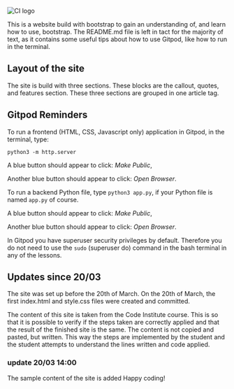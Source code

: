 ![CI logo](https://codeinstitute.s3.amazonaws.com/fullstack/ci_logo_small.png)

This is a website build with bootstrap to gain an understanding of, and learn how to use, bootstrap. The README.md file is left in tact for the majority of text, as it contains some useful tips about how to use Gitpod, like how to run in the terminal.

## Layout of the site
The site is build with three sections. These blocks are the callout, quotes, and features section. 
These three sections are grouped in one article tag. 

## Gitpod Reminders

To run a frontend (HTML, CSS, Javascript only) application in Gitpod, in the terminal, type:

`python3 -m http.server`

A blue button should appear to click: *Make Public*,

Another blue button should appear to click: *Open Browser*.

To run a backend Python file, type `python3 app.py`, if your Python file is named `app.py` of course.

A blue button should appear to click: *Make Public*,

Another blue button should appear to click: *Open Browser*.

In Gitpod you have superuser security privileges by default. Therefore you do not need to use the `sudo` (superuser do) command in the bash terminal in any of the lessons.

## Updates since 20/03
The site was set up before the 20th of March. On the 20th of March, the first index.html and style.css files were created and committed. 

The content of this site is taken from the Code Institute course. This is so that it is possible to verify if the steps taken are correctly applied and that the result of the finished site is the same. 
The content is not copied and pasted, but written. This way the steps are implemented by the student and the student attempts to understand the lines written and code applied.

### update 20/03 14:00 
The sample content of the site is added
Happy coding!
